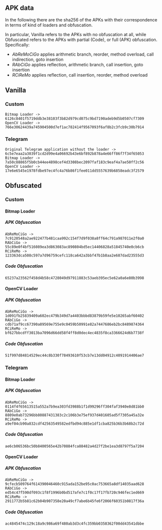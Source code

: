 ## APK data

In the following there are the sha256 of the APKs with their correspondence in terms of kind of loaders and obfuscation.

In particular, Vanilla refers to the APKs with no obfuscation at all, while Obfuscated refers to the APKs with partial (Code), or full (APK) obfuscation. Specifically:
- *AbReMoCiGo* applies arithmetic branch, reorder, method overload, call indirection, goto insertion
- *RAbCiGo* applies reflection, arithmetic branch, call insertion, goto insertion
- *RCiReMo* applies reflection, call insertion, reorder, method overload


## Vanilla
### Custom
    Bitmap Loader -> 6126c8401f5719ddb3e38103f3b82d979cd075c9bd7190adeb9d5b0507cf7309
    OpenCV Loader -> 766e30624439a745904500d7ef1ac782414f9567093f6af8b2c3fcb9c30b7914
### Telegram
    Original Telegram application without the loader -> 6c5e7eaa2a3039f1cd2d99e4a06692b43e6bf892b878a4e66ff86f7f34f65053
    Bitmap Loader -> 7a50c88865f5b0cb44ee4898cef4d3308bec2097faf183c9eaf4a7ae50ff2c56
    OpenCV Loader -> 17e6e6545e1978fdbe97ec4fc4a76b86f1fee011dd5557639b6858eadc3f2579

## Obfuscated
### Custom
#### Bitmap Loader
##### APK Obfuscation
    AbReMoCiGo -> 7c9120548a2ae922477b481caa992c154f7d9f038a8ff64c791a987011e2f0a0
    RAbCiGo -> 55c89e0f4bf516089ea3d863083ac890804bd5ec14406828a51845740e0cb6cb
    RCiReMo -> 123363dca508c597a7d96759cefc118ca642a3bbf47b1b8aa2e687dad23555d3

##### Code Obfuscation
    65237a23562f458d4b58c4728049d97911883c53aeb395ec5e62a0a6e80b3998

#### OpenCV Loader
##### APK Obfuscation
    AbReMoCiGo -> 1d091fb25839409a602ec479b349d7a4403bbbd83879b59fe5e10265abf60402
    RAbCiGo -> cdb71af9cc67390a89569e755e9c0459b50991e82a7447686eb2bc8489874364
    RCiReMo -> bf627bbcdff3013ba7096d66dd58f4ff8d0dec4ec4835f8ca3366624d6b7738f

##### Code Obfuscation
    51f997d84814529ec44c8b330f78493610f53cb7e13dd04912c4091914406ae7

### Telegram
#### Bitmap Loader
##### APK Obfuscation
    AbReMoCiGo -> 0114f4f65613515a552a7b9ea303fd3988b1f1d99296ff304faf3940e8d81bb0
    RAbCiGo -> 8809e0ab73296bb80887431383c2c106b3e75ef937d401605ad5f7305a45a32e
    RCiReMo -> a9ef04cb90a832cdf42563549582edfbd94c885e1df1cba825b36b3b68b2c72d

##### Code Obfuscation
    ae6cb06536bc50b8400565e42b70884fca88482a4d27f2be1ea3d8797f5a7204

#### OpenCV Loader
##### APK Obfuscation
    AbReMoCiGo -> 9cfecb509764f614390046460c915ada152be95c0ac753665a8df14035aad628
    RAbCiGo -> ed54c47f590df093c1f8f1996b0bd517afe7c1f0c17f17fb720c946fec1ed669
    RCiReMo -> 2911772b5b81c62b04b907358e20a49cf7abe6b45fe6f2066f60351b0817f36a

##### Code Obfuscation
    ac4845474c129c18a9c986a69f480ab3d3c4fc359bb0358362f00dd43541dbbe


